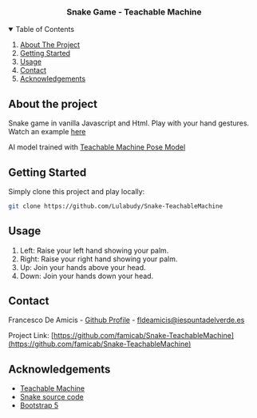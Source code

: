 <h3 align="center">Snake Game - Teachable Machine</h3>

<!-- TABLE OF CONTENTS -->
<details open="open">
  <summary>Table of Contents</summary>
  <ol>
    <li>
      <a href="#about-the-project">About The Project</a>
    </li>
    <li>
      <a href="#getting-started">Getting Started</a>
    </li>
    <li><a href="#usage">Usage</a></li>
    <li><a href="#contact">Contact</a></li>
    <li><a href="#acknowledgements">Acknowledgements</a></li>
  </ol>
</details>

<!-- ABOUT THE PROJECT -->
## About the project
Snake game in vanilla Javascript and Html. Play with your hand gestures. Watch an example [here](https://youtu.be/nZCrZGM6c04)

AI model trained with  [Teachable Machine Pose Model](https://teachablemachine.withgoogle.com/)


<!-- GETTING STARTED -->
## Getting Started

Simply clone this project and play locally:
  ```sh
  git clone https://github.com/Lulabudy/Snake-TeachableMachine
  ```
<!-- USAGE EXAMPLES -->
## Usage
1. Left: Raise your left hand showing your palm.
2. Right: Raise your right hand showing your palm.
3. Up: Join your hands above your head.
4. Down: Join your hands down your head.

<!-- CONTACT -->
## Contact

Francesco De Amicis - [Github Profile](https://github.com/famicab) - fldeamicis@iespuntadelverde.es

Project Link: [https://github.com/famicab/Snake-TeachableMachine](https://github.com/famicab/Snake-TeachableMachine)

<!-- ACKNOWLEDGEMENTS -->
## Acknowledgements
* [Teachable Machine](https://teachablemachine.withgoogle.com/)
* [Snake source code](https://github.com/zprima/snake-js-game)
* [Bootstrap 5](https://getbootstrap.com/)
